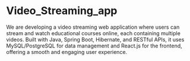 # Video_Streaming_app
We are developing a video streaming web application where users can stream and watch educational courses online, each containing multiple videos. Built with Java, Spring Boot, Hibernate, and RESTful APIs, it uses MySQL/PostgreSQL for data management and React.js for the frontend, offering a smooth and engaging user experience.
